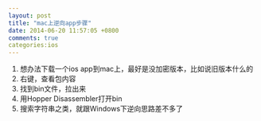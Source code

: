 ```yaml
---
layout: post
title: "mac上逆向app步骤"
date: 2014-06-20 11:57:05 +0800
comments: true
categories:ios 
---
```


1. 想办法下载一个ios app到mac上，最好是没加密版本，比如说旧版本什么的  
2. 右键，查看包内容  
3. 找到bin文件，拉出来  
4. 用Hopper Disassembler打开bin 
5. 搜索字符串之类，就跟Windows下逆向思路差不多了
